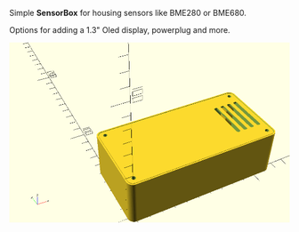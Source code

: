 Simple **SensorBox** for housing sensors like BME280 or BME680. 

Options for adding a 1.3" Oled display, powerplug and more.

![SensorBox image](sensorbox.png)
